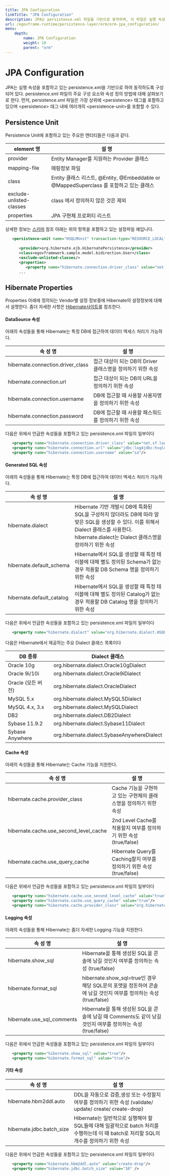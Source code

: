 ```yaml
---
title: JPA Configuration
linkTitle: "JPA Configuration"
description: JPA는 persistence.xml 파일을 기반으로 동작하며, 이 파일은 실행 속성을 포함하고 여러 개의 persistence-unit을 정의할 수 있다. persistence.xml은 JPA 설정의 핵심 요소로, 상위에 <persistence> 태그를 포함하고 있다.
url: /egovframe-runtime/persistence-layer/orm/orm-jpa_configuration/
menu:
    depth:
        name: JPA Configuration
        weight: 10
        parent: "orm"
---
```

# JPA Configuration

 JPA는 실행 속성을 포함하고 있는 persistence.xml을 기반으로 하여 동작하도록 구성되어 있다. persistence.xml 파일의 주요 구성 요소와 속성 정의 방법에 대해 살펴보기로 한다. 먼저, persistence.xml 파일은 가장 상위에 &lt;persistence&gt; 태그를 포함하고 있으며 &lt;persistence&gt; 태그 내에 여러개의 &lt;persistence-unit&gt;를 포함할 수 있다.

## Persistence Unit

 Persistence Unit에 포함하고 있는 주요한 엔티티들은 다음과 같다.

| element 명 | 설 명 |
| --- | --- |
| provider | Entity Manager를 지원하는 Provider 클래스 |
| mapping-file | 매핑정보 파일 |
| class | Entity 클래스 리스트, @Entity, @Embeddable or @MappedSuperclass 를 포함하고 있는 클래스 |
| exclude-unlisted-classes | class 에서 정의하지 않은 것은 제외 |
| properties | JPA 구현체 프로퍼티 리스트 |

 상세한 정보는 [스키마](http://java.sun.com/xml/ns/persistence/persistence_1_0.xsd) 참조 아래는 위의 항목을 포함하고 있는 설정파일 예입니다.

```xml
   <persistence-unit name="HSQLMUnit" transaction-type="RESOURCE_LOCAL">
 
      <provider>org.hibernate.ejb.HibernatePersistence</provider>
      <class>egovframework.sample.model.bidirection.User</class>
      <exclude-unlisted-classes/>
      <properties>
         <property name="hibernate.connection.driver_class" value="net.sf.log4jdbc.DriverSpy"/>
      ...
```

## Hibernate Properties

 Properties 아래에 정의되는 Vendor별 설정 정보중에 Hibernate의 설정정보에 대해서 설명한다. 좀더 자세한 사항은 [Hibernate사이트](http://www.hibernate.org/hib_docs/reference/en/html/session-configuration.html)를 참조한다.

#### DataSource 속성

 아래의 속성들을 통해 Hibernate는 특정 DB에 접근하여 데이터 액세스 처리가 가능하다.

| 속 성 명 | 설 명 |
| --- | --- |
| hibernate.connection.driver\_class | 접근 대상이 되는 DB의 Driver 클래스명을 정의하기 위한 속성 |
| hibernate.connection.url | 접근 대상이 되는 DB의 URL을 정의하기 위한 속성 |
| hibernate.connection.username | DB에 접근할 때 사용할 사용자명을 정의하기 위한 속성 |
| hibernate.connection.password | DB에 접근할 때 사용할 패스워드를 정의하기 위한 속성 |

 다음은 위에서 언급한 속성들을 포함하고 있는 persistence.xml 파일의 일부이다

```xml
   <property name="hibernate.connection.driver_class" value="net.sf.log4jdbc.DriverSpy"/>
   <property name="hibernate.connection.url" value="jdbc:log4jdbc:hsqldb:mem:testdb"/>
   <property name="hibernate.connection.username" value="sa"/>
```

#### Generated SQL 속성

 아래의 속성들을 통해 Hibernate는 특정 DB에 접근하여 데이터 액세스 처리가 가능하다.

| 속 성 명 | 설 명 |
| --- | --- |
| hibernate.dialect | Hibernate 기반 개발시 DB에 특화된 SQL을 구성하지 않더라도 DB에 따라 알맞은 SQL을 생성할 수 있다. 이를 위해서 Dialect 클래스를 사용한다. hibernate.dialect는 Dialect 클래스명을 정의하기 위한 속성 |
| hibernate.default\_schema | Hibernate에서 SQL을 생성할 때 특정 테이블에 대해 별도 정의된 Schema가 없는 경우 적용할 DB Schema 명을 정의하기 위한 속성 |
| hibernate.default\_catalog | Hibernate에서 SQL을 생성할 때 특정 테이블에 대해 별도 정의된 Catalog가 없는 경우 적용할 DB Catalog 명을 정의하기 위한 속성 |

 다음은 위에서 언급한 속성들을 포함하고 있는 persistence.xml 파일의 일부이다

```xml
   <property name="hibernate.dialect" value="org.hibernate.dialect.HSQLDialect"/>
```

 다음은 Hibernate에서 제공하는 주요 Dialect 클래스 목록이다

| DB 종류 | Dialect 클래스 |
| --- | --- |
| Oracle 10g | org.hibernate.dialect.Oracle10gDialect |
| Oracle 9i/10i | org.hibernate.dialect.Oracle9iDialect |
| Oracle (모든 버전) | org.hibernate.dialect.OracleDialect |
| MySQL 5.x | org.hibernate.dialect.MySQL5Dialect |
| MySQL 4.x, 3.x | org.hibernate.dialect.MySQLDialect |
| DB2 | org.hibernate.dialect.DB2Dialect |
| Sybase 11.9.2 | org.hibernate.dialect.Sybase11Dialect |
| Sybase Anywhere | org.hibernate.dialect.SybaseAnywhereDialect |

#### Cache 속성

 아래의 속성들을 통해 Hibernate는 Cache 기능을 지원한다.

| 속 성 명 | 설 명 |
| --- | --- |
| hibernate.cache.provider\_class | Cache 기능을 구현하고 있는 구현체의 클래스명을 정의하기 위한 속성 |
| hibernate.cache.use\_second\_level\_cache | 2nd Level Cache를 적용할지 여부를 정의하기 위한 속성 (true/false) |
| hibernate.cache.use\_query\_cache | Hibernate Query를 Caching할지 여부를 정의하기 위한 속성 (true/false) |

 다음은 위에서 언급한 속성들을 포함하고 있는 persistence.xml 파일의 일부이다

```xml
   <property name="hibernate.cache.use_second_level_cache" value="true"/> 
   <property name="hibernate.cache.use_query_cache" value="true"/> 
   <property name="hibernate.cache.provider_class" value="org.hibernate.cache.EhCacheProvider"/>
```

#### Logging 속성

 아래의 속성들을 통해 Hibernate는 좀더 자세한 Logging 기능을 지원한다.

| 속 성 명 | 설 명 |
| --- | --- |
| hibernate.show\_sql | Hibernate을 통해 생성된 SQL을 콘솔에 남길 것인지 여부를 정의하는 속성 (true/false) |
| hibernate.format\_sql | hibernate.show\_sql=true인 경우 해당 SQL문의 포맷을 정돈하여 콘솔에 남길 것인지 여부를 정의하는 속성 (true/false) |
| hibernate.use\_sql\_comments | Hibernate을 통해 생성된 SQL을 콘솔에 남길 때 Comments도 같이 남길 것인지 여부를 정의하는 속성 (true/false) |

 다음은 위에서 언급한 속성들을 포함하고 있는 persistence.xml 파일의 일부이다

```xml
   <property name="hibernate.show_sql" value="true"/>
   <property name="hibernate.format_sql" value="true"/>
```

#### 기타 속성

| 속 성 명 | 설 명 |
| --- | --- |
| hibernate.hbm2ddl.auto | DDL을 자동으로 검증,생성 또는 수정할지 여부를 정의하기 위한 속성 (validate/ update/ create/ create-drop) |
| hibernate.jdbc.batch\_size | Hibernate는 일반적으로 실행해야 할 SQL들에 대해 일괄적으로 batch 처리를 수행하는데 이 때 batch로 처리할 SQL의 개수를 정의하기 위한 속성 |

 다음은 위에서 언급한 속성들을 포함하고 있는 persistence.xml 파일의 일부이다

```xml
   <property name="hibernate.hbm2ddl.auto" value="create-drop"/>
   <property name="hibernate.jdbc.batch_size" value="10" />
```